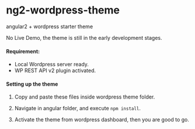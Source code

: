 # ng2-wordpress-theme
angular2 + wordpress starter theme

No Live Demo, the theme is still in the early development stages.

#### Requirement:

  - Local Wordpress server ready.
  - WP REST API v2 plugin activated. 
  
#### Setting up the theme

1. Copy and paste these files inside wordpress theme folder.

2. Navigate in angular folder, and execute `npm install`.

3. Activate the theme from wordpress dashboard, then you are good to go.

